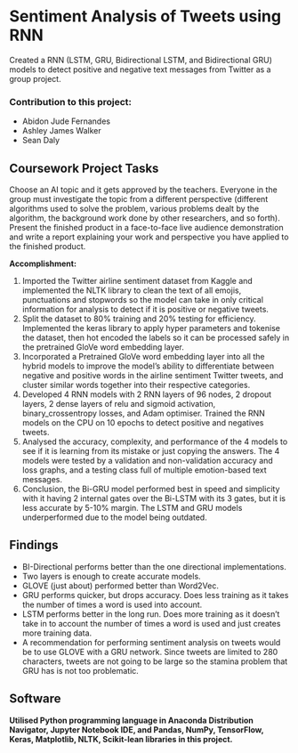 # Sentiment Analysis of Tweets using RNN

Created a RNN (LSTM, GRU, Bidirectional LSTM, and Bidirectional GRU) models to detect positive and negative text messages from Twitter as a group project.

### Contribution to this project:
- Abidon Jude Fernandes
- Ashley James Walker
- Sean Daly

## Coursework Project Tasks
Choose an AI topic and it gets approved by the teachers. Everyone in the group must investigate the topic from a different perspective (different algorithms used to solve the problem, various problems dealt by the algorithm, the background work done by other researchers, and so forth). Present the finished product in a face-to-face live audience demonstration and write a report explaining your work and perspective you have applied to the finished product.


**Accomplishment:**
1. Imported the Twitter airline sentiment dataset from Kaggle and implemented the NLTK library to clean the text of all emojis, punctuations and stopwords so the model can take in only critical information for analysis to detect if it is positive or negative tweets.
2. Split the dataset to 80% training and 20% testing for efficiency. Implemented the keras library to apply hyper parameters and tokenise the dataset, then hot encoded the labels so it can be processed safely in the pretrained GloVe word embedding layer.
3. Incorporated a Pretrained GloVe word embedding layer into all the hybrid models to improve the model’s ability to differentiate between negative and positive words in the airline sentiment Twitter tweets, and cluster similar words together into their respective categories.
4. Developed 4 RNN models with 2 RNN layers of 96 nodes, 2 dropout layers, 2 dense layers of relu and sigmoid activation, binary_crossentropy losses, and Adam optimiser. Trained the RNN models on the CPU on 10 epochs to detect positive and negatives tweets.
5. Analysed the accuracy, complexity, and performance of the 4 models to see if it is learning from its mistake or just copying the answers. The 4 models were tested by a validation and non-validation accuracy and loss graphs, and a testing class full of multiple emotion-based text messages.
6. Conclusion, the Bi-GRU model performed best in speed and simplicity with it having 2 internal gates over the Bi-LSTM with its 3 gates, but it is less accurate by 5-10% margin. The LSTM and GRU models underperformed due to the model being outdated.

## Findings
- BI-Directional performs better than the one directional implementations.
- Two layers is enough to create accurate models.
- GLOVE (just about) performed better than Word2Vec.
- GRU performs quicker, but drops accuracy. Does less training as it takes the number of times a word is used into account.
- LSTM performs better in the long run. Does more training as it doesn’t take in to account the number of times a word is used and just creates more training data.
- A recommendation for performing sentiment analysis on tweets would be to use GLOVE with a GRU network. Since tweets are limited to 280 characters, tweets are not going to be large so the stamina problem that GRU has is not too problematic.

## Software
**Utilised Python programming language in Anaconda Distribution Navigator, Jupyter Notebook IDE, and Pandas, NumPy, TensorFlow, Keras, Matplotlib, NLTK, Scikit-lean libraries in this project.**
